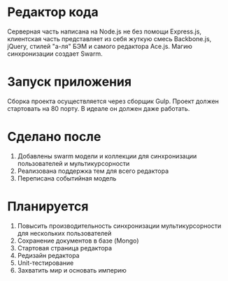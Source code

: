 Редактор кода
===============
Серверная часть написана на Node.js не без помощи Express.js, клиентская часть представляет из себя жуткую смесь Backbone.js, jQuery, стилей "а-ля" БЭМ и самого редактора Ace.js. Магию синхронизации создает Swarm.

Запуск приложения 
============
Сборка проекта осуществляется через сборщик Gulp. Проект должен стартовать на 80 порту. В идеале он должен даже работать.

Сделано после
============
1. Добавлены swarm модели и коллекции для синхронизации пользователей и мультикурсорности
2. Реализована поддержка тем для всего редактора
3. Переписана событийная модель

Планируется
============
1. Повысить производительность синхронизации мультикурсорности для нескольких пользователей
2. Сохранение документов в базе (Mongo)
3. Стартовая страница редактора
4. Редизайн редактора 
5. Unit-тестирование 
6. Захватить мир и основать империю


